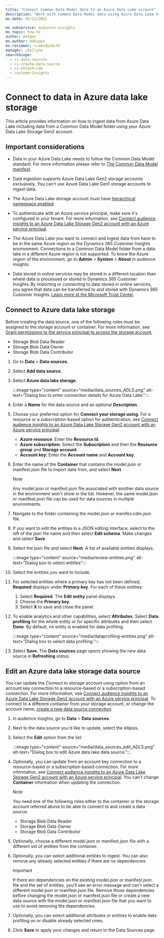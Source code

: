 ```yaml
---
title: "Connect Common Data Model data to an Azure Data Lake account"
description: "Work with Common Data Model data using Azure Data Lake Storage."
ms.date: 02/22/2022

ms.subservice: audience-insights
ms.topic: how-to
author: matgos
ms.author: adkuppa
ms.reviewer: v-wendysmith
manager: shellyha
searchScope: 
  - ci-data-sources
  - ci-create-data-source
  - ci-attach-cdm
  - customerInsights
---
```


# Connect to data in Azure data lake storage

This article provides information on how to ingest data from Azure Data Lake including data from a Common Data Model folder using your Azure Data Lake Storage Gen2 account.

## Important considerations

- Data in your Azure Data Lake needs to follow the Common Data Model standard. For more information please refer to [The Common Data Model manifest](https://docs.microsoft.com/common-data-model/sdk/manifest).

- Data ingestion supports Azure Data Lake *Gen2* storage accounts exclusively. You can't use Azure Data Lake Gen1 storage accounts to ingest data.

- The Azure Data Lake storage account must have [hierarchical namespace enabled](/azure/storage/blobs/data-lake-storage-namespace).

- To authenticate with an Azure service principal, make sure it's configured in your tenant. For more information, see [Connect audience insights to an Azure Data Lake Storage Gen2 account with an Azure service principal](connect-service-principal.md).

- The Azure Data Lake you want to connect and ingest data from have to be in the same Azure region as the Dynamics 365 Customer Insights environment. Connections to a Common Data Model folder from a data lake in a different Azure region is not supported. To know the Azure region of the environment, go to **Admin** > **System** > **About** in audience insights.

- Data stored in online services may be stored in a different location than where data is processed or stored in Dynamics 365 Customer Insights. By importing or connecting to data stored in online services, you agree that data can be transferred to and stored with Dynamics 365 Customer Insights. [Learn more at the Microsoft Trust Center](https://www.microsoft.com/trust-center).

## Connect to Azure data lake storage

Before creating the data source, one of the following roles must be assigned to the storage account or container. For more information, see [Grant permissions to the service principal to access the storage account](connect-service-principal.md#grant-permissions-to-the-service-principal-to-access-the-storage-account).
- Storage Blob Data Reader
- Storage Blob Data Owner
- Storage Blob Data Contributor
  
1. Go to **Data** > **Data sources**.

1. Select **Add data source**.

1. Select **Azure data lake storage**.

   :::image type="content" source="media/data_sources_ADLS.png" alt-text="Dialog box to enter connection details for Azure Data Lake.":::
   
1. Enter a **Name** for the data source and an optional **Description**.

1. Choose your preferred option for **Connect your storage using**. For a resource or a subscription-based option for authentication, see [Connect audience insights to an Azure Data Lake Storage Gen2 account with an Azure service principal](connect-service-principal.md).

   - **Azure resource**: Enter the **Resource Id**.
   - **Azure subscription**: Select the **Subscription** and then the **Resource group** and **Storage account**.
   - **Account key**: Enter the **Account name** and **Account key**.

1. Enter the name of the **Container** that contains the model.json or manifest.json file to import data from, and select **Next**.
   > [!NOTE]
   > Any model.json or manifest.json file associated with another data source in the environment won't show in the list. However, the same model.json or manifest.json file can be used for data sources in multiple environments.

1. Navigate to the folder containing the model.json or manifes.cdm.json file.

1. If you want to edit the entities in a JSON editing interface, select to the left of the json file name and then select **Edit schema**. Make changes and select **Save**.

1. Select the json file and select **Next**. A list of available entities displays.

   :::image type="content" source="media/review-entities.png" alt-text="Dialog box to select entities":::

1. Select the entities you want to include.

1. For selected entities where a primary key has not been defined, **Required** displays under **Primary key**. For each of these entities:
   1. Select **Required**. The **Edit entity** panel displays.
   1. Choose the **Primary key**.
   1. Select **X** to save and close the panel.

1. To enable analytics and other capabilities, select **Attributes**. Select **Data profiling** for the whole entity or for specific attributes and then select **Done**. By default, no entity is enabled for data profiling.

   :::image type="content" source="media/dataprofiling-entities.png" alt-text="Dialog box to select data profiling.":::

1. Select **Save**. The **Data sources** page opens showing the new data source in **Refreshing** status.

## Edit an Azure data lake storage data source

You can update the *Connect to storage account using* option from an account key connection to a resource-based or a subscription-based connection. For more information, see [Connect audience insights to an Azure Data Lake Storage Gen2 account with an Azure service principal](connect-service-principal.md). To connect to a different container from your storage account, or change the account name, [create a new data source connection](#connect-to-azure-data-lake-storage).

1. In audience insights, go to **Data** > **Data sources**.

1. Next to the data source you'd like to update, select the ellipsis.

1. Select the **Edit** option from the list.

   :::image type="content" source="media/data_sources_edit_ADLS.png" alt-text="Dialog box to edit Azure data lake data source.":::
   
1. Optionally, you can update from an account key connection to a resource-based or a subscription-based connection. For more information, see [Connect audience insights to an Azure Data Lake Storage Gen2 account with an Azure service principal](connect-service-principal.md). You can't change **Container** information when updating the connection.

   > [!NOTE]
   > You need one of the following roles either to the container or the storage account referred above to be able to connect to and create a data source:
   >  - Storage Blob Data Reader
   >  - Storage Blob Data Owner
   >  - Storage Blob Data Contributor

1. Optionally, choose a different model.json or manifest.json file with a different set of entities from the container.

1. Optionally, you can select additional entities to ingest. You can also remove any already selected entities if there are no dependencies.

   > [!IMPORTANT]
   > If there are dependencies on the existing model.json or manifest.json file and the set of entities, you'll see an error message and can't select a different model.json or manifest.json file. Remove those dependencies before changing the model.json or manifest.json file or create a new data source with the model.json or manifest.json file that you want to use to avoid removing the dependencies.

1. Optionally, you can select additional attributes or entities to enable data profiling on or disable already selected ones.

1. Click **Save** to apply your changes and return to the Data Sources page.
